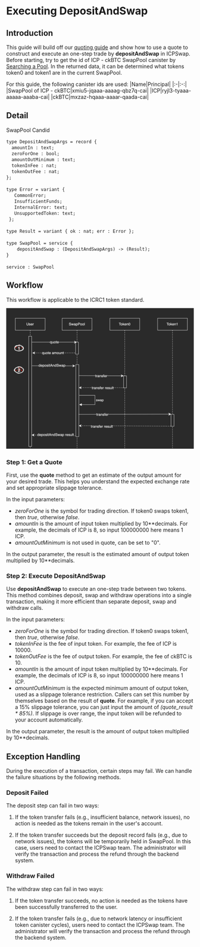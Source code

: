 # Executing DepositAndSwap

## Introduction

This guide will build off our [quoting guide](./01.Getting_a_Quote.md) and show how to use a quote to construct and execute an one-step trade by **depositAndSwap** in ICPSwap. Before starting, try to get the id of ICP - ckBTC SwapPool canister by [Searching a Pool](../../01.SwapFactory/01.Searching_a_Pool.md). In the returned data, it can be determined what tokens token0 and token1 are in the current SwapPool.

For this guide, the following canister ids are used:
|Name|Principal|
|:-|:-:|
|SwapPool of ICP - ckBTC|xmiu5-jqaaa-aaaag-qbz7q-cai|
|ICP|ryjl3-tyaaa-aaaaa-aaaba-cai|
|ckBTC|mxzaz-hqaaa-aaaar-qaada-cai|

## Detail

SwapPool Candid

```
type DepositAndSwapArgs = record {
  amountIn : text;
  zeroForOne : bool;
  amountOutMinimum : text;
  tokenInFee : nat;
  tokenOutFee : nat;
};

type Error = variant {
   CommonError;
   InsufficientFunds;
   InternalError: text;
   UnsupportedToken: text;
 };

type Result = variant { ok : nat; err : Error };

type SwapPool = service {
    depositAndSwap : (DepositAndSwapArgs) -> (Result);
}

service : SwapPool
```

## Workflow

This workflow is applicable to the ICRC1 token standard.

![DepositAndSwap](../../_img/deposit_and_swap.png)

### Step 1: Get a Quote

First, use the **quote** method to get an estimate of the output amount for your desired trade. This helps you understand the expected exchange rate and set appropriate slippage tolerance.

In the input parameters:
+ *zeroForOne* is the symbol for trading direction. If token0 swaps token1, then *true*, otherwise *false*.
+ *amountIn* is the amount of input token multiplied by 10**decimals. For example, the decimals of ICP is 8, so input 100000000 here means 1 ICP.
+ *amountOutMinimum* is not used in quote, can be set to "0".

In the output parameter, the result is the estimated amount of output token multiplied by 10**decimals.

### Step 2: Execute DepositAndSwap

Use **depositAndSwap** to execute an one-step trade between two tokens. This method combines deposit, swap and withdraw operations into a single transaction, making it more efficient than separate deposit, swap and withdraw calls.

In the input parameters:
+ *zeroForOne* is the symbol for trading direction. If token0 swaps token1, then *true*, otherwise *false*.
+ *tokenInFee* is the fee of input token. For example, the fee of ICP is 10000.
+ *tokenOutFee* is the fee of output token. For example, the fee of ckBTC is 10.
+ *amountIn* is the amount of input token multiplied by 10**decimals. For example, the decimals of ICP is 8, so input 100000000 here means 1 ICP.
+ *amountOutMinimum* is the expected minimum amount of output token, used as a slippage tolerance restriction. Callers can set this number by themselves based on the result of **quote**. For example, if you can accept a 15% slippage tolerance, you can just input the amount of *(quote_result * 85%)*. If slippage is over range, the input token will be refunded to your account automatically.

In the output parameter, the result is the amount of output token multiplied by 10**decimals.

## Exception Handling

During the execution of a transaction, certain steps may fail. We can handle the failure situations by the following methods.

### Deposit Failed

The deposit step can fail in two ways:

1. If the token transfer fails (e.g., insufficient balance, network issues), no action is needed as the tokens remain in the user's account.

2. If the token transfer succeeds but the deposit record fails (e.g., due to network issues), the tokens will be temporarily held in SwapPool. In this case, users need to contact the ICPSwap team. The administrator will verify the transaction and process the refund through the backend system.

### Withdraw Failed

The withdraw step can fail in two ways:

1. If the token transfer succeeds, no action is needed as the tokens have been successfully transferred to the user.

2. If the token transfer fails (e.g., due to network latency or insufficient token canister cycles), users need to contact the ICPSwap team. The administrator will verify the transaction and process the refund through the backend system.